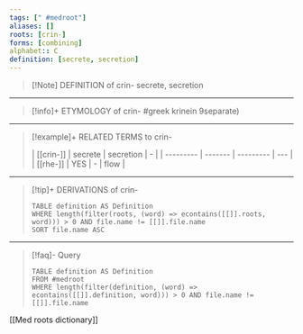 ```yaml
---
tags: [" #medroot"]
aliases: []
roots: [crin-]
forms: [combining]
alphabet:: C
definition: [secrete, secretion]
---
```

>[!Note] DEFINITION of crin-
>secrete, secretion
_____
>[!info]+ ETYMOLOGY of crin-
>#greek krinein 9separate)
_____
>[!example]+ RELATED TERMS to crin-
>
>| [[crin-]] | secrete | secretion | -   |
| --------- | ------- | --------- | --- |
| [[rhe-]]  | YES     | -         | flow    |
_____
>[!tip]+ DERIVATIONS of crin-
>```dataview
>TABLE definition AS Definition 
>WHERE length(filter(roots, (word) => econtains([[]].roots, word))) > 0 AND file.name != [[]].file.name
>SORT file.name ASC
>```
_____
>[!faq]- Query
>
>```dataview
>TABLE definition AS Definition
>FROM #medroot
>WHERE length(filter(definition, (word) => econtains([[]].definition, word))) > 0 AND file.name != [[]].file.name
>```

[[Med roots dictionary]]
